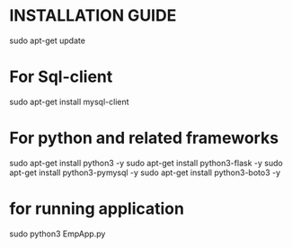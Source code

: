 # INSTALLATION GUIDE

sudo apt-get update

# For Sql-client

sudo apt-get install mysql-client

# For python and related frameworks

sudo apt-get install python3 -y
sudo apt-get install python3-flask -y
sudo apt-get install python3-pymysql -y
sudo apt-get install python3-boto3 -y

# for running application

sudo python3 EmpApp.py

